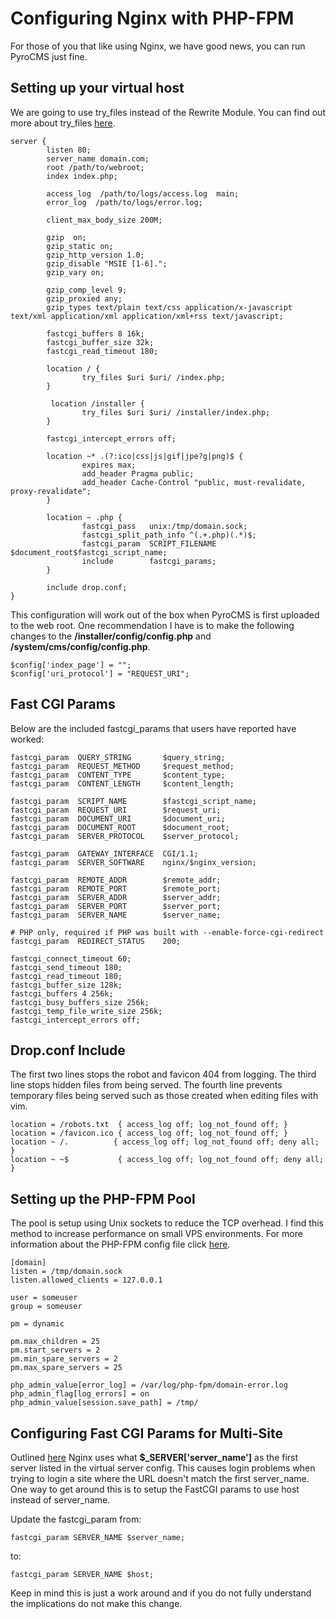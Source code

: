 # Configuring Nginx with PHP-FPM

For those of you that like using Nginx, we have good news, you can run PyroCMS just fine. 

## Setting up your virtual host

We are going to use try\_files instead of the Rewrite Module. You can find out more about try\_files [here](http://wiki.nginx.org/HttpCoreModule#try_files).


	server {
	        listen 80;
	        server_name domain.com;
	        root /path/to/webroot;
	        index index.php;
	 
	        access_log  /path/to/logs/access.log  main;
	        error_log  /path/to/logs/error.log;
	 
	        client_max_body_size 200M;
	 
	        gzip  on;
	        gzip_static on;
	        gzip_http_version 1.0;
	        gzip_disable "MSIE [1-6].";
	        gzip_vary on;
	 
	        gzip_comp_level 9;
	        gzip_proxied any;
	        gzip_types text/plain text/css application/x-javascript text/xml application/xml application/xml+rss text/javascript;
	 
	        fastcgi_buffers 8 16k;
	        fastcgi_buffer_size 32k;
	        fastcgi_read_timeout 180;
	 
	        location / {
	                try_files $uri $uri/ /index.php;
	        }
	 
	         location /installer {
	                try_files $uri $uri/ /installer/index.php;
	        }
	 
	        fastcgi_intercept_errors off;
	 
	        location ~* .(?:ico|css|js|gif|jpe?g|png)$ {
	                expires max;
	                add_header Pragma public;
	                add_header Cache-Control "public, must-revalidate, proxy-revalidate";
	        }
	 
	        location ~ .php {
	                fastcgi_pass   unix:/tmp/domain.sock;
	                fastcgi_split_path_info ^(.+.php)(.*)$;
	                fastcgi_param  SCRIPT_FILENAME  $document_root$fastcgi_script_name;
	                include        fastcgi_params;
	        }
	 
	        include drop.conf;
	}
	
This configuration will work out of the box when PyroCMS is first uploaded to the web root.  One recommendation I have is to make the following changes to the **/installer/config/config.php** and **/system/cms/config/config.php**.

	$config['index_page'] = "";
	$config['uri_protocol'] = "REQUEST_URI";

## Fast CGI Params

Below are the included fastcgi\_params that users have reported have worked:

	fastcgi_param  QUERY_STRING       $query_string;
	fastcgi_param  REQUEST_METHOD     $request_method;
	fastcgi_param  CONTENT_TYPE       $content_type;
	fastcgi_param  CONTENT_LENGTH     $content_length;
	 
	fastcgi_param  SCRIPT_NAME        $fastcgi_script_name;
	fastcgi_param  REQUEST_URI        $request_uri;
	fastcgi_param  DOCUMENT_URI       $document_uri;
	fastcgi_param  DOCUMENT_ROOT      $document_root;
	fastcgi_param  SERVER_PROTOCOL    $server_protocol;
	 
	fastcgi_param  GATEWAY_INTERFACE  CGI/1.1;
	fastcgi_param  SERVER_SOFTWARE    nginx/$nginx_version;
	 
	fastcgi_param  REMOTE_ADDR        $remote_addr;
	fastcgi_param  REMOTE_PORT        $remote_port;
	fastcgi_param  SERVER_ADDR        $server_addr;
	fastcgi_param  SERVER_PORT        $server_port;
	fastcgi_param  SERVER_NAME        $server_name;
	 
	# PHP only, required if PHP was built with --enable-force-cgi-redirect
	fastcgi_param  REDIRECT_STATUS    200;
	 
	fastcgi_connect_timeout 60;
	fastcgi_send_timeout 180;
	fastcgi_read_timeout 180;
	fastcgi_buffer_size 128k;
	fastcgi_buffers 4 256k;
	fastcgi_busy_buffers_size 256k;
	fastcgi_temp_file_write_size 256k;
	fastcgi_intercept_errors off;

## Drop.conf Include

The first two lines stops the robot and favicon 404 from logging. The third line stops hidden files from being served. The fourth line prevents temporary files being served such as those created when editing files with vim.

	location = /robots.txt  { access_log off; log_not_found off; }
	location = /favicon.ico { access_log off; log_not_found off; }
	location ~ /.          { access_log off; log_not_found off; deny all; }
	location ~ ~$           { access_log off; log_not_found off; deny all; }

## Setting up the PHP\-FPM Pool

The pool is setup using Unix sockets to reduce the TCP overhead. I find this method to increase performance on small VPS environments. For more information about the PHP\-FPM config file click [here](http://php-fpm.org/wiki/Configuration_File).

	[domain]
	listen = /tmp/domain.sock
	listen.allowed_clients = 127.0.0.1
	 
	user = someuser
	group = someuser
	 
	pm = dynamic
	 
	pm.max_children = 25
	pm.start_servers = 2
	pm.min_spare_servers = 2
	pm.max_spare_servers = 25
	 
	php_admin_value[error_log] = /var/log/php-fpm/domain-error.log
	php_admin_flag[log_errors] = on
	php_admin_value[session.save_path] = /tmp/ 
	
## Configuring Fast CGI Params for Multi\-Site

Outlined [here](http://hetaojl.com/blog/?p=15) Nginx uses what **$_SERVER['server\_name']** as the first server listed in the virtual server config. This causes login problems when trying to login a site where the URL doesn't match the first server\_name. One way to get around this is to setup the FastCGI params to use host instead of server\_name.

Update the fastcgi\_param from:

	fastcgi_param SERVER_NAME $server_name;
	
to:

	fastcgi_param SERVER_NAME $host;

Keep in mind this is just a work around and if you do not fully understand the implications do not make this change.
